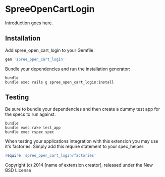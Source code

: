 SpreeOpenCartLogin
==================

Introduction goes here.

Installation
------------

Add spree_open_cart_login to your Gemfile:

```ruby
gem 'spree_open_cart_login'
```

Bundle your dependencies and run the installation generator:

```shell
bundle
bundle exec rails g spree_open_cart_login:install
```

Testing
-------

Be sure to bundle your dependencies and then create a dummy test app for the specs to run against.

```shell
bundle
bundle exec rake test_app
bundle exec rspec spec
```

When testing your applications integration with this extension you may use it's factories.
Simply add this require statement to your spec_helper:

```ruby
require 'spree_open_cart_login/factories'
```

Copyright (c) 2014 [name of extension creator], released under the New BSD License
